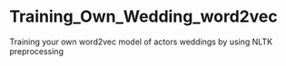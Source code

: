 # Training_Own_Wedding_word2vec
Training your own word2vec model of actors weddings by using NLTK preprocessing
